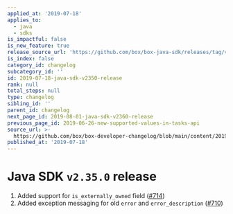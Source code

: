 ```yaml
---
applied_at: '2019-07-18'
applies_to:
  - java
  - sdks
is_impactful: false
is_new_feature: true
release_source_url: 'https://github.com/box/box-java-sdk/releases/tag/v2.35.0'
is_index: false
category_id: changelog
subcategory_id: ''
id: 2019-07-18-java-sdk-v2350-release
rank: null
total_steps: null
type: changelog
sibling_id: ''
parent_id: changelog
next_page_id: 2019-08-01-java-sdk-v2360-release
previous_page_id: 2019-06-26-new-supported-values-in-tasks-api
source_url: >-
  https://github.com/box/box-developer-changelog/blob/main/content/2019/07-18-java-sdk-v2350-release.md
published_at: '2019-07-18'
---
```

# Java SDK `v2.35.0` release

1. Added support for `is_externally_owned` field ([#714](https://github.com/box/box-java-sdk/pull/714))
2. Added exception messaging for old `error` and `error_description` ([#710](https://github.com/box/box-java-sdk/pull/710))

